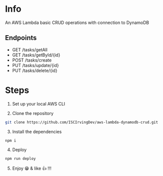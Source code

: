 # Info
An AWS Lambda basic CRUD operations with connection to DynamoDB

## Endpoints
* GET /tasks/getAll
* GET /tasks/getById/{id}
* POST /tasks/create
* PUT /tasks/update/{id}
* PUT /tasks/delete/{id}

# Steps
1) Set up your local AWS CLI

2) Clone the repository
```bash
git clone https://github.com/ISCIrvingDev/aws-lambda-dynamodb-crud.git
```

3) Install the dependencies
```bash
npm i
```

4) Deploy
```bash
npm run deploy
```

5) Enjoy 😁 & like 👍 !!!
